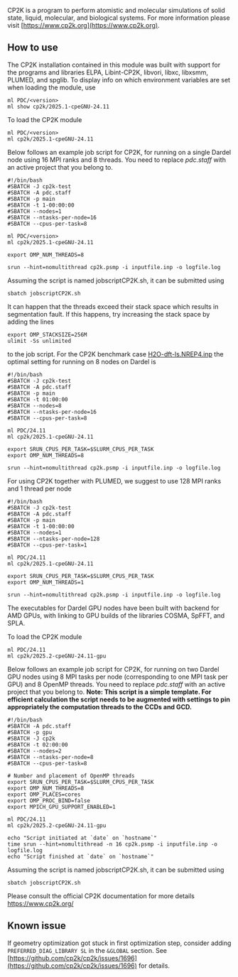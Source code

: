 CP2K is a program to perform atomistic and molecular simulations of solid state, liquid, molecular, and biological systems. For more information please visit [https://www.cp2k.org](https://www.cp2k.org).

## How to use

The CP2K installation contained in this module was built with support for the programs and libraries ELPA, Libint-CP2K, libvori, libxc, libxsmm, PLUMED, and spglib.
To display info on which environment variables are set when loading the module, use
```
ml PDC/<version>
ml show cp2k/2025.1-cpeGNU-24.11
```
To load the CP2K module
```
ml PDC/<version>
ml cp2k/2025.1-cpeGNU-24.11
```
Below follows an example job script for CP2K, for running on a single Dardel node using 16 MPI ranks and 8 threads.
You need to replace *pdc.staff* with an active project that you belong to.

```
#!/bin/bash
#SBATCH -J cp2k-test
#SBATCH -A pdc.staff
#SBATCH -p main
#SBATCH -t 1-00:00:00
#SBATCH --nodes=1
#SBATCH --ntasks-per-node=16
#SBATCH --cpus-per-task=8

ml PDC/<version>
ml cp2k/2025.1-cpeGNU-24.11

export OMP_NUM_THREADS=8

srun --hint=nomultithread cp2k.psmp -i inputfile.inp -o logfile.log
```

Assuming the script is named jobscriptCP2K.sh, it can be submitted using
```
sbatch jobscriptCP2K.sh
```

It can happen that the threads exceed their stack space which results in segmentation fault. If this happens,
try increasing the stack space by adding the lines
```
export OMP_STACKSIZE=256M
ulimit -Ss unlimited
```
to the job script.
For the CP2K benchmark case [H2O-dft-ls.NREP4.inp](https://github.com/cp2k/cp2k/blob/master/benchmarks/QS_DM_LS/H2O-dft-ls.NREP4.inp)
the optimal setting for running on 8 nodes on Dardel is

```
#!/bin/bash
#SBATCH -J cp2k-test
#SBATCH -A pdc.staff
#SBATCH -p main
#SBATCH -t 01:00:00
#SBATCH --nodes=8
#SBATCH --ntasks-per-node=16
#SBATCH --cpus-per-task=8

ml PDC/24.11
ml cp2k/2025.1-cpeGNU-24.11

export SRUN_CPUS_PER_TASK=$SLURM_CPUS_PER_TASK
export OMP_NUM_THREADS=8

srun --hint=nomultithread cp2k.psmp -i inputfile.inp -o logfile.log
```

For using CP2K together with PLUMED, we suggest to use 128 MPI ranks and 1 thread per node

```
#!/bin/bash
#SBATCH -J cp2k-test
#SBATCH -A pdc.staff
#SBATCH -p main
#SBATCH -t 1-00:00:00
#SBATCH --nodes=1
#SBATCH --ntasks-per-node=128
#SBATCH --cpus-per-task=1

ml PDC/24.11
ml cp2k/2025.1-cpeGNU-24.11

export SRUN_CPUS_PER_TASK=$SLURM_CPUS_PER_TASK
export OMP_NUM_THREADS=1

srun --hint=nomultithread cp2k.psmp -i inputfile.inp -o logfile.log
```

The executables for Dardel GPU nodes have been built with backend for AMD GPUs, with linking to GPU builds of the libraries COSMA, SpFFT, and SPLA.

To load the CP2K module

```
ml PDC/24.11
ml cp2k/2025.2-cpeGNU-24.11-gpu
```

Below follows an example job script for CP2K, for running on two Dardel GPU nodes
using 8 MPI tasks per node (corresponding to one MPI task per GPU) and 8 OpenMP threads.
You need to replace *pdc.staff* with an active project that you belong to.
**Note: This script is a simple template. For efficient calculation the script needs to
be augmented with settings to pin appropriately the computation threads to the CCDs
and GCD.**

```
#!/bin/bash
#SBATCH -A pdc.staff
#SBATCH -p gpu
#SBATCH -J cp2k
#SBATCH -t 02:00:00
#SBATCH --nodes=2
#SBATCH --ntasks-per-node=8
#SBATCH --cpus-per-task=8

# Number and placement of OpenMP threads
export SRUN_CPUS_PER_TASK=$SLURM_CPUS_PER_TASK
export OMP_NUM_THREADS=8
export OMP_PLACES=cores
export OMP_PROC_BIND=false
export MPICH_GPU_SUPPORT_ENABLED=1

ml PDC/24.11
ml cp2k/2025.2-cpeGNU-24.11-gpu

echo "Script initiated at `date` on `hostname`"
time srun --hint=nomultithread -n 16 cp2k.psmp -i inputfile.inp -o logfile.log
echo "Script finished at `date` on `hostname`"
```

Assuming the script is named jobscriptCP2K.sh, it can be submitted using
```
sbatch jobscriptCP2K.sh
```

Please consult the official CP2K documentation for more details
https://www.cp2k.org/

## Known issue
If geometry optimization got stuck in first optimization step, consider adding
``PREFERRED_DIAG_LIBRARY SL``
in the ``&GLOBAL`` section.
See [https://github.com/cp2k/cp2k/issues/1696](https://github.com/cp2k/cp2k/issues/1696) for details.

